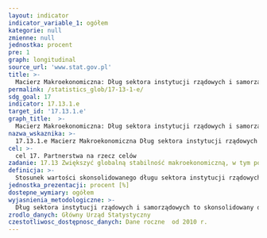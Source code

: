 ```yaml
---
layout: indicator
indicator_variable_1: ogółem
kategorie: null
zmienne: null
jednostka: procent
pre: 1
graph: longitudinal
source_url: 'www.stat.gov.pl'
title: >-
  Macierz Makroekonomiczna: Dług sektora instytucji rządowych i samorządowych w relacji do PKB
permalink: /statistics_glob/17-13-1-e/
sdg_goal: 17
indicator: 17.13.1.e
target_id: '17.13.1.e'
graph_title:  >-
  Macierz Makroekonomiczna: Dług sektora instytucji rządowych i samorządowych w relacji do PKB
nazwa_wskaznika: >-
  17.13.1.e Macierz Makroekonomiczna Dług sektora instytucji rządowych i samorządowych w relacji do PKB
cel: >-
  cel 17. Partnerstwa na rzecz celów
zadanie: 17.13 Zwiększyć globalną stabilność makroekonomiczną, w tym poprzez koordynację i spójność polityk
definicja: >-
  Stosunek wartości skonsolidowanego długu sektora instytucji rządowych i samorządowych w danym roku do wartości nominalnej produktu krajowego brutto w tym samym roku, wyrażony procentowo.
jednostka_prezentacji: procent [%]
dostepne_wymiary: ogółem
wyjasnienia_metodologiczne: >-
  Dług sektora instytucji rządowych i samorządowych to skonsolidowany dług brutto obejmujący zobowiązania w gotówce i depozytach, kredytach i pożyczkach oraz w formie dłużnych papierów wartościowych, wycenione w wartości nominalnej.Konsolidacja długu sektora instytucji rządowych i samorządowych wiąże się z wyeliminowaniem transferów wewnątrz sektora. Ujęcie to eliminuje wielokrotne liczenie niektórych wielkości i zapewnia poprawne wyliczenie długu całego sektora, gdyż pomija zobowiązania instytucji rządowych i samorządowych wobec podmiotów zaliczanych do tego samego sektora.Informacje o długu sektora instytucji rządowych i samorządowych są spójne z danymi opracowanymi zgodnie z rozporządzeniem Rady (WE) nr 479/2009 z 25 maja 2009 r. o stosowaniu Protokołu w sprawie procedury dotyczącej nadmiernego deficytu (EDP – Excessive Deficit Procedure) załączonego do Traktatu ustanawiającego Wspólnotę Europejską, z późniejszymi zmianami.Wskaźnik jest obliczany według obowiązującej w krajach Unii Europejskiej metodologii ESA 2010 (European System of National and Regional Accounts), wprowadzonej rozporządzeniem Parlamentu Europejskiego i Rady (UE) nr 549/2013 z 21 maja 2013 r. ESA 2010 w zakresie definicji, zasad, zapisów księgowych i klasyfikacji jest generalnie zgodny z międzynarodowym systemem rachunków narodowych – 2008 SNA (System of National Accounts of United Nations). Różnice pomiędzy ESA a SNA (dotyczące głównie sposobu prezentacji rachunków) wynikają ze specyfiki wykorzystania systemu rachunków w UE, która wymaga większej precyzji w definicjach i w zasadach księgowych.Sektor instytucji rządowych i samorządowych – zgodnie z ESA 2010 – obejmuje następujące podmioty gospodarki narodowej: a) podmioty działające na zasadach określonych w ustawie o finansach publicznych (jednostki budżetowe, fundusze celowe, a od 2010 r. także samorządowe zakłady budżetowe, agencje wykonawcze i instytucje gospodarki budżetowej oraz działające do 2005 r. środki specjalne jednostek budżetowych, w latach 2005–2010 – rachunek dochodów własnych jednostek budżetowych oraz do 2010 r. – zakłady budżetowe i gospodarstwa pomocnicze jednostek budżetowych, łącznie z prowadzącymi działalność gospodarczą, oraz fundusze motywacyjne), b) podmioty, których system finansowy został określony odrębnymi ustawami, a których podstawowym źródłem finansowania są dotacje z budżetu państwa (publiczne szkoły wyższe, Polska Akademia Nauk i tworzone przez nią jednostki organizacyjne, Krajowy Fundusz Drogowy oraz inne fundusze zarządzane przez Bank Gospodarstwa Krajowego, jednostki doradztwa rolniczego oraz agencje rządowe), c) samodzielne publiczne zakłady opieki zdrowotnej, d) państwowe i samorządowe instytucje kultury oraz państwowe instytucje filmowe, e) fundusze mające osobowość prawną, które są powiązane z budżetem państwa lub z budżetami jednostek samorządu terytorialnego, f) instytucje obsługujące fundusze ubezpieczeń społecznych (ZUS, KRUS) wraz z zarządzanymi przez nie funduszami oraz Narodowy Fundusz Zdrowia (w okresie 1 I 1999 r. – 31 III 2003 r. – kasy chorych), g) szpitale publiczne działające w formie spółek kapitałowych oraz szpitale działające w formie instytutów badawczych (wyłączone z sektora przedsiębiorstw niefinansowych), h) Bankowy Fundusz Gwarancyjny (wyłączony z sektora instytucji finansowych), i) inne jednostki, w tym przedsiębiorstwa publiczne oraz instytucje niekomercyjne spełniające kryteria ESA 2010 w zakresie klasyfikacji do sektora instytucji rządowych i samorządowych.Produkt krajowy brutto (PKB) obrazuje końcowy rezultat działalności wszystkich podmiotów gospodarki narodowej (jednostek będących rezydentami) w danym roku. Szczegółową definicję i metodologię obliczania PKB określa rozporządzenie Parlamentu Europejskiego i Rady (UE) nr 549/2013 z 21 maja 2013 r. w sprawie europejskiego systemu rachunków narodowych i regionalnych w Unii Europejskiej (ESA 2010).
zrodlo_danych: Główny Urząd Statystyczny
czestotliwosc_dostępnosc_danych: Dane roczne  od 2010 r.
---
```

